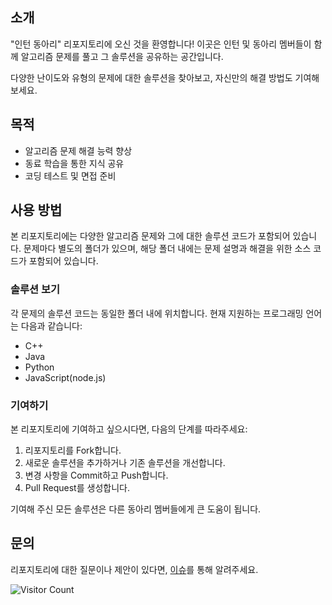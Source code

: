 ## 소개

"인턴 동아리" 리포지토리에 오신 것을 환영합니다! 이곳은 인턴 및 동아리 멤버들이 함께 알고리즘 문제를 풀고 그 솔루션을 공유하는 공간입니다.

다양한 난이도와 유형의 문제에 대한 솔루션을 찾아보고, 자신만의 해결 방법도 기여해 보세요.

## 목적

- 알고리즘 문제 해결 능력 향상
- 동료 학습을 통한 지식 공유
- 코딩 테스트 및 면접 준비

## 사용 방법

본 리포지토리에는 다양한 알고리즘 문제와 그에 대한 솔루션 코드가 포함되어 있습니다. 문제마다 별도의 폴더가 있으며, 해당 폴더 내에는 문제 설명과 해결을 위한 소스 코드가 포함되어 있습니다.

<!-- README 작성 예정
### 문제 보기

문제는 각 폴더의 `README.md` 파일에서 확인할 수 있습니다. 문제에 대한 자세한 설명과 입력/출력 예시를 찾아볼 수 있습니다.
-->

### 솔루션 보기

각 문제의 솔루션 코드는 동일한 폴더 내에 위치합니다. 현재 지원하는 프로그래밍 언어는 다음과 같습니다:

- C++
- Java
- Python
- JavaScript(node.js)

### 기여하기

본 리포지토리에 기여하고 싶으시다면, 다음의 단계를 따라주세요:

1. 리포지토리를 Fork합니다.
2. 새로운 솔루션을 추가하거나 기존 솔루션을 개선합니다.
3. 변경 사항을 Commit하고 Push합니다.
4. Pull Request를 생성합니다.

기여해 주신 모든 솔루션은 다른 동아리 멤버들에게 큰 도움이 됩니다.

<!-- 
CONTRIBUTING 작성 예정
자세한 기여 가이드라인은 `CONTRIBUTING.md` 파일을 참고해 주세요.
-->

## 문의

리포지토리에 대한 질문이나 제안이 있다면, [이슈](https://github.com/JangHwanPark/intern-solutions/issues)를 통해 알려주세요.

<!--
## 라이선스

이 리포지토리의 모든 솔루션은 [MIT 라이선스](./LICENSE) 하에 공개되어 있습니다.
-->

![Visitor Count](https://visitor-badge.laobi.icu/badge?page_id=<JangHwanPark>.<intern-solutions>)
